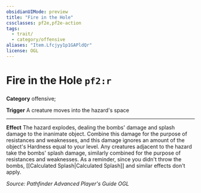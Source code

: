 ```yaml
---
obsidianUIMode: preview
title: "Fire in the Hole"
cssclasses: pf2e,pf2e-action
tags:
  - trait/
  - category/offensive
aliases: "Item.Lfcjyy1p1GAPldQr"
license: OGL
---
```

# Fire in the Hole `pf2:r`

### 

**Category** offensive; 




**Trigger** A creature moves into the hazard's space

* * *

**Effect** The hazard explodes, dealing the bombs' damage and splash damage to the inanimate object. Combine this damage for the purpose of resistances and weaknesses, and this damage ignores an amount of the object's Hardness equal to your level. Any creatures adjacent to the hazard take the bombs' splash damage, similarly combined for the purpose of resistances and weaknesses. As a reminder, since you didn't throw the bombs, [[Calculated Splash|Calculated Splash]] and similar effects don't apply.

*Source: Pathfinder Advanced Player's Guide*
*OGL*